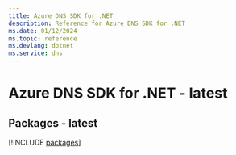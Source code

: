 ```yaml
---
title: Azure DNS SDK for .NET
description: Reference for Azure DNS SDK for .NET
ms.date: 01/12/2024
ms.topic: reference
ms.devlang: dotnet
ms.service: dns
---
```

# Azure DNS SDK for .NET - latest
## Packages - latest
[!INCLUDE [packages](dns-index.md)]